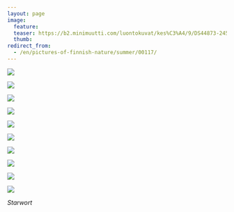```yaml
---
layout: page
image:
  feature:
  teaser: https://b2.minimuutti.com/luontokuvat/kes%C3%A4/9/DS44873-245px.jpg
  thumb:
redirect_from:
  - /en/pictures-of-finnish-nature/summer/00117/
---
```


![](https://b2.minimuutti.com/luontokuvat/kes%C3%A4/9/DS44789-800px.jpg)

![](https://b2.minimuutti.com/luontokuvat/kes%C3%A4/9/DS44799-800px.jpg)

![](https://b2.minimuutti.com/luontokuvat/kes%C3%A4/9/DS44817-800px.jpg)

![](https://b2.minimuutti.com/luontokuvat/kes%C3%A4/9/DS44873-800px.jpg)

![](https://b2.minimuutti.com/luontokuvat/kes%C3%A4/9/DS44887-800px.jpg)

![](https://b2.minimuutti.com/luontokuvat/kes%C3%A4/9/DS44890-800px.jpg)

![](https://b2.minimuutti.com/luontokuvat/kes%C3%A4/9/DS44911-800px.jpg)

![](https://b2.minimuutti.com/luontokuvat/kes%C3%A4/9/DS44916-800px.jpg)

![](https://b2.minimuutti.com/luontokuvat/kes%C3%A4/9/DS44853-800px.jpg)

![](https://b2.minimuutti.com/luontokuvat/kes%C3%A4/9/DS44875-800px.jpg)

*Starwort*
